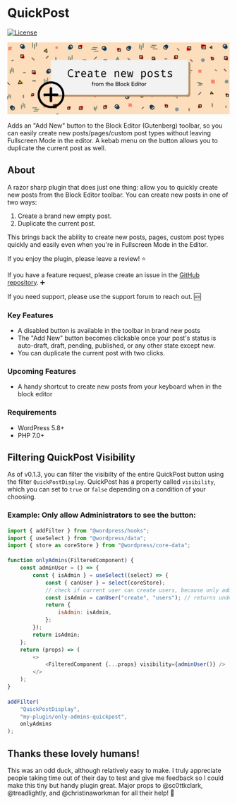# QuickPost

[![License](https://img.shields.io/badge/license-GPL--2.0%2B-black.svg)](https://github.com/createwithrani/add-new-post/blob/main/license.txt)

![QuickPost](https://github.com/createwithrani/add-new-post/blob/main/assets/banner-1544x500.png?raw=true)

Adds an "Add New" button to the Block Editor (Gutenberg) toolbar, so you can easily create new posts/pages/custom post types without leaving Fullscreen Mode in the editor. A kebab menu on the button allows you to duplicate the current post as well.
## About

A razor sharp plugin that does just one thing: allow you to quickly create new posts from the Block Editor toolbar. You can create new posts in one of two ways:

1. Create a brand new empty post.
2. Duplicate the current post.

This brings back the ability to create new posts, pages, custom post types quickly and easily even when you're in Fullscreen Mode in the Editor.

If you enjoy the plugin, please leave a review! ⭐

If you have a feature request, please create an issue in the [GitHub repository](https://github.com/createwithrani/add-new-post). ➕

If you need support, please use the support forum to reach out. 🆘

### Key Features

* A disabled button is available in the toolbar in brand new posts
* The "Add New" button becomes clickable once your post's status is auto-draft, draft, pending, published, or any other state except new.
* You can duplicate the current post with two clicks.

### Upcoming Features

* A handy shortcut to create new posts from your keyboard when in the block editor
### Requirements

- WordPress 5.8+
- PHP 7.0+

## Filtering QuickPost Visibility

As of v0.1.3, you can filter the visibilty of the entire QuickPost button using the filter `QuickPostDisplay`. QuickPost has a property called `visibility`, which you can set to `true` or `false` depending on a condition of your choosing.

### Example: Only allow Administrators to see the button:

```js
import { addFilter } from "@wordpress/hooks";
import { useSelect } from "@wordpress/data";
import { store as coreStore } from "@wordpress/core-data";

function onlyAdmins(FilteredComponent) {
	const adminUser = () => {
		const { isAdmin } = useSelect((select) => {
			const { canUser } = select(coreStore);
			// check if current user can create users, because only admins can do that
			const isAdmin = canUser("create", "users"); // returns undefined, true, or false
			return {
				isAdmin: isAdmin,
			};
		});
		return isAdmin;
	};
	return (props) => (
		<>
			<FilteredComponent {...props} visibility={adminUser()} />
		</>
	);
}

addFilter(
	"QuickPostDisplay",
	"my-plugin/only-admins-quickpost",
	onlyAdmins
);
```
## Thanks these lovely humans!
This was an odd duck, although relatively easy to make. I truly appreciate people taking time out of their day to test and give me feedback so I could make this tiny but handy plugin great. Major props to @sc0ttkclark, @treadlightly, and @christinaworkman for all their help! 💟
